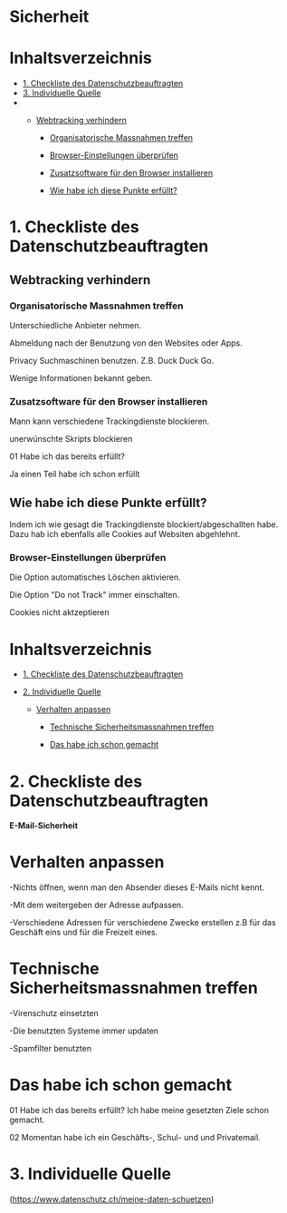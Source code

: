 # Sicherheit <!-- omit in toc -->

# Inhaltsverzeichnis <!-- omit in toc -->
- [1. Checkliste des Datenschutzbeauftragten](#1-checkliste-des-datenschutzbeauftragten)
- [3. Individuelle Quelle](#3-individuelle-quelle)
- 
  - [Webtracking verhindern](#webtracking-verhindern)

    - [Organisatorische Massnahmen treffen](#organisatorische-massnahmen-treffen)

    - [Browser-Einstellungen überprüfen](#browser-einstellungen-überprüfen)

    - [Zusatzsoftware für den Browser installieren](#zusatzsoftware-für-den-browser-installieren)
    - [Wie habe ich diese Punkte erfüllt?](#wie-habe-ich-diese-Punkte-erfüllt-?)

# 1. Checkliste des Datenschutzbeauftragten
## Webtracking verhindern

### Organisatorische Massnahmen treffen

Unterschiedliche Anbieter nehmen.

Abmeldung nach der Benutzung von den Websites oder Apps.

Privacy Suchmaschinen benutzen. Z.B. Duck Duck Go.

Wenige Informationen bekannt geben.



### Zusatzsoftware für den Browser installieren

 Mann kann verschiedene Trackingdienste blockieren.

unerwünschte Skripts blockieren 

01 Habe ich das bereits erfüllt?

Ja einen Teil habe ich schon erfüllt

## Wie habe ich diese Punkte erfüllt?

Indem ich wie gesagt die Trackingdienste blockiert/abgeschallten habe. Dazu hab ich ebenfalls alle Cookies auf Websiten abgehlehnt.


### Browser-Einstellungen überprüfen

Die Option automatisches Löschen aktivieren.

Die Option "Do not Track" immer einschalten.

Cookies nicht aktzeptieren



# Inhaltsverzeichnis <!-- omit in toc -->

- [1. Checkliste des Datenschutzbeauftragten](#1-checkliste-des-datenschutzbeauftragten)


- [2. Individuelle Quelle](#2-individuelle-quelle)

  - [Verhalten anpassen](#verhalten-anpassen)

    - [Technische Sicherheitsmassnahmen treffen](#technische-sicherheitsmassnahmen-treffen)

    - [Das habe ich schon gemacht](#das-habe-ich-schon-gemacht)



# 2. Checkliste des Datenschutzbeauftragten



**E-Mail-Sicherheit**

# Verhalten anpassen

-Nichts öffnen, wenn man den Absender dieses E-Mails nicht kennt.

-Mit dem weitergeben der Adresse aufpassen.

-Verschiedene Adressen für verschiedene Zwecke erstellen z.B für das Geschäft eins und für die Freizeit eines.

# Technische Sicherheitsmassnahmen treffen

-Virenschutz einsetzten

-Die benutzten Systeme immer updaten

-Spamfilter benutzten

# Das habe ich schon gemacht
01 Habe ich das bereits erfüllt? Ich habe meine gesetzten Ziele schon gemacht.

02 Momentan habe ich ein Geschäfts-, Schul- und und Privatemail. 

# 3. Individuelle Quelle

(https://www.datenschutz.ch/meine-daten-schuetzen)





